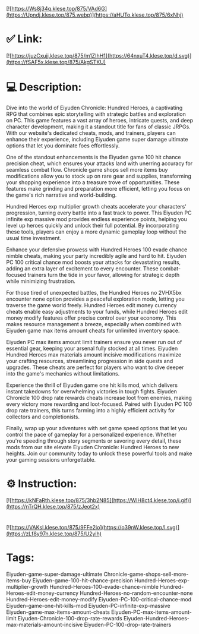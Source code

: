 [![https://Ws8j34q.klese.top/875/VAd6G](https://Upndj.klese.top/875.webp)](https://aHUTo.klese.top/875/6xNhj)
# ✅ Link:
[![https://juzCxujj.klese.top/875/m1ZIhH1](https://64nxuT4.klese.top/d.svg)](https://fSAF5x.klese.top/875/AkgSTKU)
# 💻 Description:
Dive into the world of Eiyuden Chronicle: Hundred Heroes, a captivating RPG that combines epic storytelling with strategic battles and exploration on PC. This game features a vast array of heroes, intricate quests, and deep character development, making it a standout title for fans of classic JRPGs. With our website's dedicated cheats, mods, and trainers, players can enhance their experience, including Eiyuden game super damage ultimate options that let you dominate foes effortlessly.



One of the standout enhancements is the Eiyuden game 100 hit chance precision cheat, which ensures your attacks land with unerring accuracy for seamless combat flow. Chronicle game shops sell more items buy modifications allow you to stock up on rare gear and supplies, transforming your shopping experience into a treasure trove of opportunities. These features make grinding and preparation more efficient, letting you focus on the game's rich narrative and world-building.



Hundred Heroes exp multiplier growth cheats accelerate your characters' progression, turning every battle into a fast track to power. This Eiyuden PC infinite exp massive mod provides endless experience points, helping you level up heroes quickly and unlock their full potential. By incorporating these tools, players can enjoy a more dynamic gameplay loop without the usual time investment.



Enhance your defensive prowess with Hundred Heroes 100 evade chance nimble cheats, making your party incredibly agile and hard to hit. Eiyuden PC 100 critical chance mod boosts your attacks for devastating results, adding an extra layer of excitement to every encounter. These combat-focused trainers turn the tide in your favor, allowing for strategic depth while minimizing frustration.



For those tired of unexpected battles, the Hundred Heroes no 2VHX5bx encounter none option provides a peaceful exploration mode, letting you traverse the game world freely. Hundred Heroes edit money currency cheats enable easy adjustments to your funds, while Hundred Heroes edit money modify features offer precise control over your economy. This makes resource management a breeze, especially when combined with Eiyuden game max items amount cheats for unlimited inventory space.



Eiyuden PC max items amount limit trainers ensure you never run out of essential gear, keeping your arsenal fully stocked at all times. Eiyuden Hundred Heroes max materials amount incisive modifications maximize your crafting resources, streamlining progression in side quests and upgrades. These cheats are perfect for players who want to dive deeper into the game's mechanics without limitations.



Experience the thrill of Eiyuden game one hit kills mod, which delivers instant takedowns for overwhelming victories in tough fights. Eiyuden Chronicle 100 drop rate rewards cheats increase loot from enemies, making every victory more rewarding and loot-focused. Paired with Eiyuden PC 100 drop rate trainers, this turns farming into a highly efficient activity for collectors and completionists.



Finally, wrap up your adventures with set game speed options that let you control the pace of gameplay for a personalized experience. Whether you're speeding through story segments or savoring every detail, these mods from our site elevate Eiyuden Chronicle: Hundred Heroes to new heights. Join our community today to unlock these powerful tools and make your gaming sessions unforgettable.

# ⚙️ Instruction:
[![https://kNFaRth.klese.top/875/3hb2N85](https://WIH8ct4.klese.top/i.gif)](https://nTrQH.klese.top/875/zJeot2x)
#
[![https://VAKsl.klese.top/875/9FFe2io](https://o39nW.klese.top/l.svg)](https://zLf8y97n.klese.top/875/U2yih)
# Tags:
Eiyuden-game-super-damage-ultimate Chronicle-game-shops-sell-more-items-buy Eiyuden-game-100-hit-chance-precision Hundred-Heroes-exp-multiplier-growth Hundred-Heroes-100-evade-chance-nimble Hundred-Heroes-edit-money-currency Hundred-Heroes-no-random-encounter-none Hundred-Heroes-edit-money-modify Eiyuden-PC-100-critical-chance-mod Eiyuden-game-one-hit-kills-mod Eiyuden-PC-infinite-exp-massive Eiyuden-game-max-items-amount-cheats Eiyuden-PC-max-items-amount-limit Eiyuden-Chronicle-100-drop-rate-rewards Eiyuden-Hundred-Heroes-max-materials-amount-incisive Eiyuden-PC-100-drop-rate-trainers







